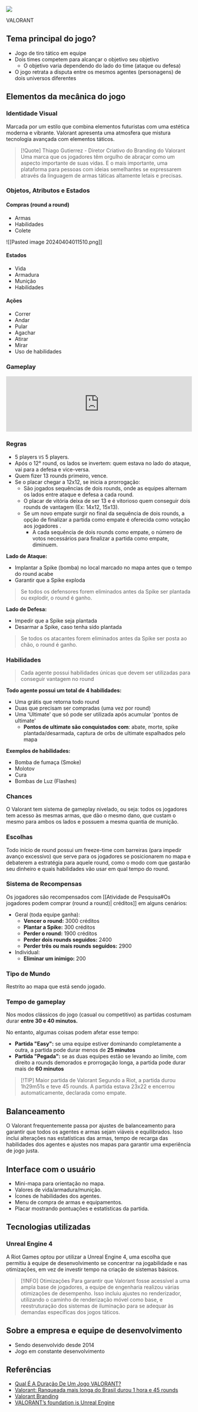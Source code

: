 <img src="./valorant-banner.jpg"/>

VALORANT

## Tema principal do jogo?

- Jogo de tiro tático em equipe
- Dois times competem para alcançar o objetivo seu objetivo
	- O objetivo varia dependendo do lado do time (ataque ou defesa)
- O jogo retrata a disputa entre os mesmos agentes (personagens) de dois universos diferentes

## Elementos da mecânica do jogo

### Identidade Visual

Marcada por um estilo que combina elementos futuristas com uma estética moderna e vibrante. Valorant apresenta uma atmosfera que mistura tecnologia avançada com elementos táticos.

> [!Quote] Thiago Gutierrez - Diretor Criativo do Branding do Valorant
> Uma marca que os jogadores têm orgulho de abraçar como um aspecto importante de suas vidas. E o mais importante, uma plataforma para pessoas com ideias semelhantes se expressarem através da linguagem de armas táticas altamente letais e precisas.

### Objetos, Atributos e Estados

#### Compras (round a round)

- Armas 
- Habilidades
- Colete

![[Pasted image 20240404011510.png]]

#### Estados

- Vida
- Armadura
- Munição
- Habilidades

#### Ações

- Correr
- Andar
- Pular
- Agachar
- Atirar
- Mirar
- Uso de habilidades

### Gameplay

<iframe width="100%" src="https://www.youtube.com/embed/IhhjcB2ZjIM" title="YouTube video player" frameborder="0" allow="accelerometer; autoplay; clipboard-write; encrypted-media; gyroscope; picture-in-picture; web-share" referrerpolicy="strict-origin-when-cross-origin" allowfullscreen=""></iframe>


### Regras

- 5 players `VS` 5 players.
- Após o 12° round, os lados se invertem: quem estava no lado do ataque, vai para a defesa e vice-versa.
- Quem fizer 13 rounds primeiro, vence.
- Se o placar chegar a 12x12, se inicia a prorrogação:
	- São jogados sequências de dois rounds, onde as equipes alternam os lados entre ataque e defesa a cada round.
	- O placar de vitória deixa de ser 13 e é vitorioso quem conseguir dois rounds de vantagem (Ex: 14x12, 15x13).
	- Se um novo empate surgir no final da sequência de dois rounds, a opção de finalizar a partida como empate é oferecida como votação aos jogadores .
		- A cada sequência de dois rounds como empate, o número de votos necessários para finalizar a partida como empate, diminuem.

**Lado de Ataque:**

- Implantar a Spike (bomba) no local marcado no mapa antes que o tempo do round acabe
- Garantir que a Spike exploda

> Se todos os defensores forem eliminados antes da Spike ser plantada ou explodir, o round é ganho.

**Lado de Defesa:**

- Impedir que a Spike seja plantada
- Desarmar a Spike, caso tenha sido plantada

> Se todos os atacantes forem eliminados antes da Spike ser posta ao chão, o round é ganho.

### Habilidades

> Cada agente possui habilidades únicas que devem ser utilizadas para conseguir vantagem no round

**Todo agente possui um total de 4 habilidades:**

- Uma grátis que retorna todo round
- Duas que precisam ser compradas (uma vez por round)
- Uma 'Ultimate' que só pode ser utilizada após acumular 'pontos de ultimate'
	- **Pontos de ultimate são conquistados com**: abate, morte, spike plantada/desarmada, captura de orbs de ultimate espalhados pelo mapa

**Exemplos de habilidades:**

- Bomba de fumaça (Smoke)
- Molotov
- Cura
- Bombas de Luz (Flashes)

### Chances

O Valorant tem sistema de gameplay nivelado, ou seja: todos os jogadores tem acesso às mesmas armas, que dão o mesmo dano, que custam o mesmo para ambos os lados e possuem a mesma quantia de munição. 

### Escolhas

Todo início de round possui um freeze-time com barreiras (para impedir avanço excessivo) que serve para os jogadores se posicionarem no mapa e debaterem a estratégia para aquele round, como o modo com que gastarão seu dinheiro e quais habilidades vão usar em qual tempo do round.

### Sistema de Recompensas

Os jogadores são recompensados com [[Atividade de Pesquisa#Os jogadores podem comprar (round a round)| créditos]] em alguns cenários:

- Geral (toda equipe ganha):
	- **Vencer o round:** 3000 créditos
	- **Plantar a Spike:** 300 créditos 
	- **Perder o round:** 1900 créditos
	- **Perder dois rounds seguidos:** 2400 
	- **Perder três ou mais rounds seguidos:** 2900
- Individual:
	- **Eliminar um inimigo:** 200

### Tipo de Mundo

Restrito ao mapa que está sendo jogado.

### Tempo de gameplay

Nos modos clássicos do jogo (casual ou competitivo) as partidas costumam durar **entre 30 e 40 minutos.**

No entanto, algumas coisas podem afetar esse tempo:

- **Partida "Easy":** se uma equipe estiver dominando completamente a outra, a partida pode durar menos de **25 minutos**
- **Partida "Pegada":** se as duas equipes estão se levando ao limite, com direito a rounds demorados e prorrogação longa, a partida pode durar mais de **60 minutos**

> [!TIP] Maior partida de Valorant
> Segundo a Riot, a partida durou 1h29m51s e teve 45 rounds. 
> A partida estava 23x22 e encerrou automaticamente, declarada como empate.


## Balanceamento

O Valorant frequentemente passa por ajustes de balanceamento para garantir que todos os agentes e armas sejam viáveis e equilibrados. Isso inclui alterações nas estatísticas das armas, tempo de recarga das habilidades dos agentes e ajustes nos mapas para garantir uma experiência de jogo justa.

## Interface com o usuário

- Mini-mapa para orientação no mapa.
- Valores de vida/armadura/munição.
- Ícones de habilidades dos agentes.
- Menu de compra de armas e equipamentos.
- Placar mostrando pontuações e estatísticas da partida.

## Tecnologias utilizadas

### Unreal Engine 4

A Riot Games optou por utilizar a Unreal Engine 4, uma escolha que permitiu à equipe de desenvolvimento se concentrar na jogabilidade e nas otimizações, em vez de investir tempo na criação de sistemas básicos. 

> [!INFO] Otimizações
> Para garantir que Valorant fosse acessível a uma ampla base de jogadores, a equipe de engenharia realizou várias otimizações de desempenho. Isso incluiu ajustes no renderizador, utilizando o caminho de renderização móvel como base, e reestruturação dos sistemas de iluminação para se adequar às demandas específicas dos jogos táticos. 

## Sobre a empresa e equipe de desenvolvimento

- Sendo desenvolvido desde 2014
- Jogo em constante desenvolvimento


## Referências

- [Qual É A Duração De Um Jogo VALORANT?](https://www.thespike.gg/br/valorant/dicas/qual-e-a-duracao-de-um-jogo-valorant)
- [Valorant: Ranqueada mais longa do Brasil durou 1 hora e 45 rounds](https://www.uol.com.br/start/ultimas-noticias/2021/06/20/valorant-ranqueada-mais-longa-do-brasil-durou-1-hora-e-45-rounds-veja.htm?cmpid=copiaecola) 
- [Valorant Branding](https://thigu.work/valorant-branding)
- [VALORANT’s foundation is Unreal Engine](https://www.unrealengine.com/en-US/tech-blog/valorant-s-foundation-is-unreal-engine)